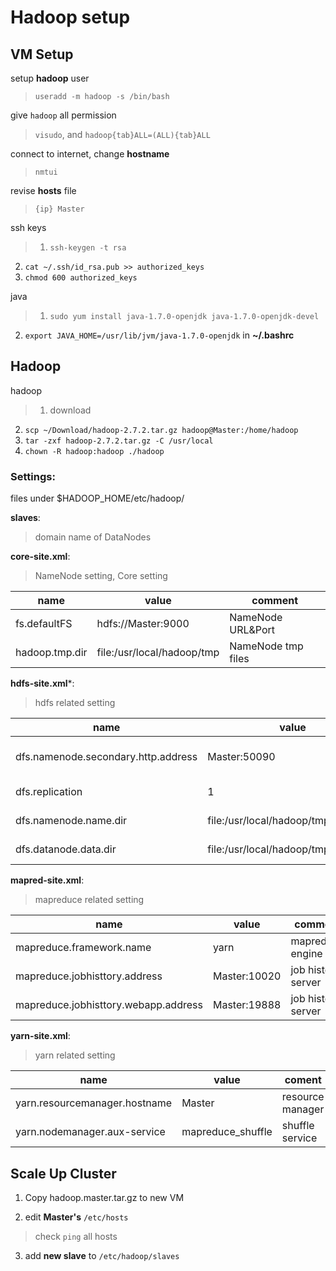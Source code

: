 # Hadoop setup

## VM Setup

setup **hadoop** user
> `useradd -m hadoop -s /bin/bash`

give `hadoop` all permission
> `visudo`, and `hadoop{tab}ALL=(ALL){tab}ALL`

connect to internet, change **hostname**
> `nmtui`

revise **hosts** file
> `{ip} Master`

ssh keys
> 1. `ssh-keygen -t rsa`
2. `cat ~/.ssh/id_rsa.pub >> authorized_keys`
3. `chmod 600 authorized_keys`

java
>1. `sudo yum install java-1.7.0-openjdk java-1.7.0-openjdk-devel`
2. `export JAVA_HOME=/usr/lib/jvm/java-1.7.0-openjdk` in **~/.bashrc**


## Hadoop

hadoop
>1. download
2. `scp ~/Download/hadoop-2.7.2.tar.gz hadoop@Master:/home/hadoop`
3. `tar -zxf hadoop-2.7.2.tar.gz -C /usr/local`
4. `chown -R hadoop:hadoop ./hadoop`
### Settings:

files under $HADOOP_HOME/etc/hadoop/

**slaves**:
> domain name of DataNodes

**core-site.xml**:
> NameNode setting, Core setting

| name | value | comment |
| ---- | ----- | ------- |
| fs.defaultFS | hdfs://Master:9000 | NameNode URL&Port |
| hadoop.tmp.dir | file:/usr/local/hadoop/tmp | NameNode tmp files |

**hdfs-site.xml***:
> hdfs related setting

| name | value | comment |
| ---- | ---- | ------ |
| dfs.namenode.secondary.http.address | Master:50090 | Secondary NameNode URL&Port|
| dfs.replication | 1 | How many copies |
| dfs.namenode.name.dir | file:/usr/local/hadoop/tmp/dfs/name | namenode file |
| dfs.datanode.data.dir | file:/usr/local/hadoop/tmp/dfs/data | datanode file |

**mapred-site.xml**:
> mapreduce related setting

| name | value | comment |
| ---- | ----- | ------ |
| mapreduce.framework.name | yarn | mapreduce engine |
| mapreduce.jobhisttory.address | Master:10020 | job history server|
| mapreduce.jobhisttory.webapp.address | Master:19888 | job history server |

**yarn-site.xml**:
> yarn related setting

| name | value | coment |
| ---- | ----- | ------ |
| yarn.resourcemanager.hostname | Master | resource manager |
| yarn.nodemanager.aux-service | mapreduce_shuffle | shuffle service |

## Scale Up Cluster

1. Copy hadoop.master.tar.gz to new VM

2. edit **Master's** `/etc/hosts`
> check `ping` all hosts

3. add **new slave** to `/etc/hadoop/slaves`
